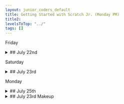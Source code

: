 ```yaml
---
layout: junior_coders_default
title: Getting Started with Scratch Jr. (Monday PM)
title2: 
levelsToTop: "../"
tags: []
---
```



Friday  

<details markdown=1>
<summary markdown=1>## July 22nd
</summary>

##  July 22nd

###  Recap for  July 22nd


{% include zakviewer.html Name="2022 7 25 COFM" ID="https://scratch.mit.edu/projects/716761149/editor" caption="
Student M did some layer adjusting: the room closed sprite covering the classroom has to appear in front of the classroom when the game starts. If the he has enough money, clicking the sprite opens the classroom. 

We then used some nested ifs: if the cat is assigned to go to the classroom, then if there is enough money, the cat can go to the classroom. 

He now has two working rooms. His challenge will be finish the remaining rooms by himself.
<span>" %}



{% include imgur.html title="" ID="https://i.imgur.com/XFfxbPF.png" caption="Student D worked on making a project about someone turning on a lightbulb. I gave him some tips on using the costume editor that he used to make this drawing." width="" height="" spacer="" %}

{% include zakviewer.html Name="2022-07-25 Untitled-7 on Scratch" ID="https://scratch.mit.edu/projects/716423538/editor" caption="He also made this project based on a tutorial." %}

Student S made a ScratchJr. maze project similar to a mario platformer. She did a great job using message blocks, and together we added coins that disappear when the player touches them, and even a flashing effect and sound.

Student K continued making his go home button clear all the screens. We are working on adding code that will allow the player to use the weapon to attack the spider and skeleton. 

</details>


Saturday

<details markdown=1>
<summary markdown=1>## July 23rd
</summary>

## July 23rd 

### Recap for July 23rd


{% include zakviewer.html Name="2022-07-27 Untitled-139 on Scratch" ID="https://scratch.mit.edu/projects/592280068/" caption="Student Y began making project about going to school have haiving to. Cleverly he also added a timer that is triggered my 5 seconds increments the timer." %}


{% include zakviewer.html Name="2022-07-27 Untitled-54 on Scratch" ID="https://scratch.mit.edu/projects/716423763/" caption="Student M began working on a Demon Slayer themed fighting game. He imported and drew some characters and we talked about how the game would work." %}


{% include zakviewer.html Name="2022-07-27 2022 07 09 Flappy Abu with instructions on Scratch" ID="https://scratch.mit.edu/projects/712848541/" caption="Student N made the moving pipes for his Flappy Abu project based on the template code I gave him. He invented some clever pipes for the project.  " %}

{% include zakviewer.html Name="2022-07-27 Untitled-117 on Scratch" ID="https://scratch.mit.edu/projects/716424622/" caption="Student N also played around with Motion and Looks blocks to make this cute project." %}




</details>

Monday 

<details markdown=1>
<summary markdown=1>## July 25th
</summary>

##  July 25th

### Recap for July 25th


I gave students some [instructions](https://digitalgardenforjrcoders.netlify.app/prep-notes/2022-07-25-monday-class-instructions/) for the next steps in the Parachute project. This will include adding adding a shadow for the updraft sprite, making the updraft move, and preparing for the game replay and game over routines.

The main goal recently has been to make the kids comfortable with finding the blocks and using the GUI, without stressing comprehension. Today's project involved a lot of code, but the kids were able to move through it quickly and smoothly mostly on their own, and by helping each other. Moreover, it is clear that the kids are understanding quite a bit. Once the GUI becomes second nature, it will be easy to focus specifically on developing understanding. 

I also installed an extension called "Scratch Addons" that will make using the GUI easier. For example it allows us to increase the size of the code area, which is important as some kids have small screens. 


</details>


<details markdown=1>
<summary markdown=1>## July 23rd Makeup
</summary>

##  July 23rd Makeup

###  Recap for July 23rd Makeup


{% include zakviewer.html Name="2022-07-25 Student L Kitten Parachute!" ID="https://scratch.mit.edu/projects/713285582/" caption="Student L added a background to his project. He imported a gif and he wrote some basic code for looping the gif, including a wait to adjust the speed. He downloaded some other backgrounds and we walked through the code he will use to switch between the two when the game runs." %}




</details>